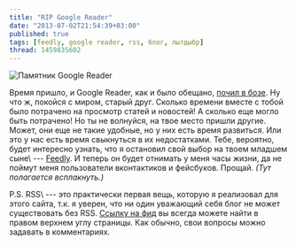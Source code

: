 ```yaml
---
title: "RIP Google Reader"
date: "2013-07-02T21:54:39+03:00"
published: true
tags: [feedly, google reader, rss, блог, лытдыбр]
thread: 1459835602
---
```


![Памятник Google Reader](/images/3rd-party/rip-google-reader.jpg)

Время пришло, и Google Reader, как и было обещано, [почил в бозе](https://www.google.com/reader/about/). Ну что ж,
покойся с миром, старый друг. Сколько времени вместе с тобой было потрачено на просмотр статей и новостей! А сколько
еще могло быть потрачено! Но ты не волнуйся, на твое место пришли другие. Может, они еще не такие удобные, но у них
есть время развиться. Или это у нас есть время свыкнуться в их недостатками. Тебе, вероятно, будет интересно узнать,
что я остановил свой выбор на твоем младшем сыне\ --- [Feedly](http://cloud.feedly.com/). И теперь он будет отнимать у
меня часы жизни, да не поймут меня пользователи вконтактиков и фейсбуков. Прощай. *(Тут полагается всплакнуть.)*

P.S. RSS\ --- это практически первая вещь, которую я реализовал для этого сайта, т.к. я уверен, что ни один уважающий
себя блог не может существовать без RSS. [Ссылку на фид](http://dikmax.name/feed.rss) вы всегда можете найти в правом
верхнем углу страницы. Как обычно, свои вопросы можно задавать в комментариях.
